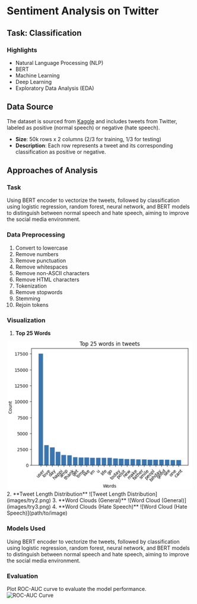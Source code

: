 # Sentiment Analysis on Twitter

## Task: Classification

### Highlights
- Natural Language Processing (NLP)
- BERT
- Machine Learning
- Deep Learning
- Exploratory Data Analysis (EDA)

## Data Source
The dataset is sourced from [Kaggle](https://www.kaggle.com/datasets/vkrahul/twitter-hate-speech) and includes tweets from Twitter, labeled as positive (normal speech) or negative (hate speech).

- **Size**: 50k rows x 2 columns (2/3 for training, 1/3 for testing)
- **Description**: Each row represents a tweet and its corresponding classification as positive or negative.

## Approaches of Analysis

### Task
Using BERT encoder to vectorize the tweets, followed by classification using logistic regression, random forest, neural network, and BERT models to distinguish between normal speech and hate speech, aiming to improve the social media environment.

### Data Preprocessing
1. Convert to lowercase
2. Remove numbers
3. Remove punctuation
4. Remove whitespaces
5. Remove non-ASCII characters
6. Remove HTML characters
7. Tokenization
8. Remove stopwords
9. Stemming
10. Rejoin tokens

### Visualization
1. **Top 25 Words**
  <img src="images/try1.png" alt="Sample Image" width="500">
2. **Tweet Length Distribution**
   ![Tweet Length Distribution](images/try2.png)
3. **Word Clouds (General)**
   ![Word Cloud (General)](images/try3.png)
4. **Word Clouds (Hate Speech)**
   ![Word Cloud (Hate Speech)](path/to/image)

### Models Used
Using BERT encoder to vectorize the tweets, followed by classification using logistic regression, random forest, neural network, and BERT models to distinguish between normal speech and hate speech, aiming to improve the social media environment.

### Evaluation
Plot ROC-AUC curve to evaluate the model performance.
![ROC-AUC Curve](path/to/image)

